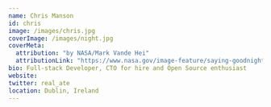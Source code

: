```yaml
---
name: Chris Manson
id: chris
image: /images/chris.jpg
coverImage: /images/night.jpg
coverMeta:
  attribution: "by NASA/Mark Vande Hei"
  attributionLink: "https://www.nasa.gov/image-feature/saying-goodnight"
bio: Full-stack Developer, CTO for hire and Open Source enthusiast
website:
twitter: real_ate
location: Dublin, Ireland
---
```

